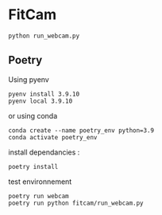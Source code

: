 # FitCam

```
python run_webcam.py
```

## Poetry
Using pyenv 
```
pyenv install 3.9.10
pyenv local 3.9.10
```
or using conda
```
conda create --name poetry_env python=3.9
conda activate poetry_env
```

install dependancies : 
```
poetry install
```

test environnement
```
poetry run webcam
poetry run python fitcam/run_webcam.py
```
